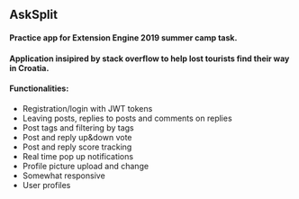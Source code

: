 ## **AskSplit**

#### Practice app for Extension Engine 2019 summer camp task.
#### Application insipired by stack overflow to help lost tourists find their way in Croatia.

#### Functionalities:
- Registration/login with JWT tokens
- Leaving posts, replies to posts and comments on replies
- Post tags and filtering by tags
- Post and reply up&down vote
- Post and reply score tracking
- Real time pop up notifications
- Profile picture upload and change
- Somewhat responsive
- User profiles


